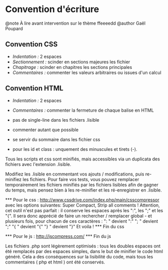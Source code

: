 Convention d'écriture
=====================

@note À lire avant intervention sur le thème ffeeeedd
@author Gaël Poupard

Convention CSS
--------------

* *Indentation :* 2 espaces
* *Sectionnement :* scinder en sections majeures les fichier
* *Chapitrage :* scinder en chapitres les sections principales
* *Commentaires :* commenter les valeurs arbitraires ou issues d'un calcul


Convention HTML
--------------

* *Indentation :* 2 espaces
* *Commentaires :* commenter la fermeture de chaque balise en HTML


 * pas de single-line dans les fichiers .lisible

 * commenter autant que possible
 * se servir du sommaire dans les fichier css
 * pour les id et class : unquement des minuscules et tirets (-).

Tous les scripts et css sont minifiés, mais accessibles via un duplicata des fichiers avec l'extension .lisible.

Modifiez les .lisible en commentant vos ajouts / modifications, puis re-minifiez les fichiers.
Pour faire vos tests, vous pouvez remplacer temporairement les fichiers minifiés par les fichiers lisibles afin de gagner du temps, mais pensez bien à les re-minifier et
les ré-enregistrer en .lisible.

*** Pour le css :
            http://www.cssdrive.com/index.php/main/csscompressor
            avec les options suivantes: Super Compact, Strip all comments
          ! Attention, cet outil n'est pas parfait : il conserve les espaces après les ":", les ";" et les "{".
                Il sera donc apprécié de faire un rechercher / remplacer global - et plusieurs fois, pour chacun de ces caractères :
                ": " devient ":"
                "; " devient ";"
                "{ " devient "{"
                "} " devient "}"
                Et voila !
*** Fin du css

*** Pour le js :
            http://jscompress.com/
*** Fin du js

Les fichiers .php sont légèrement optimisés : tous les doubles espaces ont été remplacés par des espaces simples, dans le but de minifier le code html généré.
Cela a des conséquences sur la lisibilité du code, mais tous les commentaires ( php et html ) ont été conservés.
